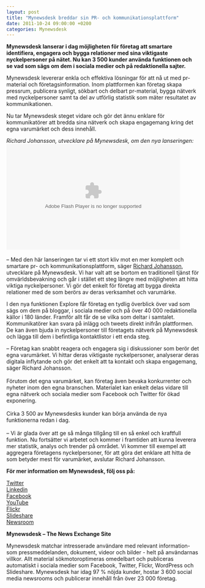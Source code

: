 ```yaml
---
layout: post
title: "Mynewsdesk breddar sin PR- och kommunikationsplattform"
date: 2011-10-24 09:00:00 +0200
categories: Mynewsdesk
---
```

 <div class='clearfix'><p><strong>Mynewsdesk lanserar i dag möjligheten för företag att smartare identifiera, engagera och bygga relationer med sina viktigaste nyckelpersoner på nätet. Nu kan 3&nbsp;500 kunder använda funktionen och se vad som sägs om dem i sociala medier och på redaktionella sajter.</strong></p><p>Mynewsdesk levererar enkla och effektiva lösningar för att nå ut med pr-material och företagsinformation. Inom plattformen kan företag skapa pressrum, publicera synligt, sökbart och delbart pr-material, bygga nätverk med nyckelpersoner samt ta del av utförlig statistik som mäter resultatet av kommunikationen.&nbsp;</p><p>Nu tar Mynewsdesk steget vidare och gör det ännu enklare för kommunikatörer att bredda sina nätverk och skapa engagemang kring det egna varumärket och dess innehåll.</p><p><em>Richard Johansson, utvecklare på Mynewsdesk, om den nya lanseringen:</em><br><object width="454" height="276" classid="clsid:d27cdb6e-ae6d-11cf-96b8-444553540000" codebase="http://download.macromedia.com/pub/shockwave/cabs/flash/swflash.cab#version=6,0,40,0"><param name="wmode" value="transparent"><param name="allowscriptaccess" value="always"><param name="allowfullscreen" value="true"><param name="src" value="http://csp.picsearch.com/players/rutile.swf?config=http%3A//csp.picsearch.com/playlist%3Fauth%3D4esR6S2Xbje3I0ohC9FMeXrrG6ds9uiJQzDo-uYcfp6vrsB7ZCrMAxxMYuooEA-2OjO65nwwH0mQzssT6oF1P_vvrwvL9kYN"><param name="quality" value="high"><embed width="454" height="276" type="application/x-shockwave-flash" src="http://csp.picsearch.com/players/rutile.swf?config=http%3A//csp.picsearch.com/playlist%3Fauth%3D4esR6S2Xbje3I0ohC9FMeXrrG6ds9uiJQzDo-uYcfp6vrsB7ZCrMAxxMYuooEA-2OjO65nwwH0mQzssT6oF1P_vvrwvL9kYN" wmode="transparent" allowscriptaccess="always" allowfullscreen="true" quality="high"></object><br> <br>– Med den här lanseringen tar vi ett stort kliv mot en mer komplett och smartare pr- och kommunikationsplattform, säger <a href="/se/pressroom/newsdesk/contact_person/view/richard-johansson-utveckling-ruby-on-rails-234">Richard Johansson</a>, utvecklare på Mynewsdesk. Vi har valt att se bortom en traditionell tjänst för omvärldsbevakning och går i stället ett steg längre med möjligheten att hitta viktiga nyckelpersoner. Vi gör det enkelt för företag att bygga direkta relationer med de som berörs av deras verksamhet och varumärke.<br></p><p>I den nya funktionen Explore får företag en tydlig överblick över vad som sägs om dem på bloggar, i sociala medier och på över 40&nbsp;000 redaktionella källor i 180 länder. Framför allt får de se vilka som deltar i samtalet. Kommunikatörer kan svara på inlägg och tweets direkt inifrån plattformen. De kan även bjuda in nyckelpersoner till företagets nätverk på Mynewsdesk och lägga till dem i befintliga kontaktlistor i ett enda steg.</p><p>– Företag kan snabbt reagera och engagera sig i diskussioner som berör det egna varumärket. Vi hittar deras viktigaste nyckelpersoner, analyserar deras digitala inflytande och gör det enkelt att ta kontakt och skapa engagemang, säger Richard Johansson.<br> <br>Förutom det egna varumärket, kan företag även bevaka konkurrenter och nyheter inom den egna branschen. Materialet kan enkelt delas vidare till egna nätverk och sociala medier som Facebook och Twitter för ökad exponering. <br><br>Cirka 3&nbsp;500 av Mynewsdesks kunder kan börja använda de nya funktionerna redan i dag. <br> <br>– Vi är glada över att ge så många tillgång till en så enkel och kraftfull funktion. Nu fortsätter vi arbetet och kommer i framtiden att kunna leverera mer statistik, analys och trender på området. Vi kommer till exempel att aggregera företagens nyckelpersoner, för att göra det enklare att hitta de som betyder mest för varumärket, avslutar Richard Johansson.</p>
</div>
<div class='boilerplate'><p><strong>För mer information om Mynewsdesk, följ oss på:</strong></p><p><a href="http://twitter.com/#!/mynewsdesk_se">Twitter</a><br /><a href="http://www.linkedin.com/company/mynewsdesk">Linkedin</a><br /><a href="http://www.facebook.com/MyNewsdesk">Facebook</a><br /><a href="http://www.youtube.com/user/mynewsdesk">YouTube</a><br /><a href="http://www.flickr.com/photos/mynewsdesk">Flickr</a><br /><a href="http://www.slideshare.net/MyNewsdesk">Slideshare</a><br /><a href="/se/pressroom/newsdesk">Newsroom</a></p><p><strong>Mynewsdesk – The News Exchange Site</strong></p><p>Mynewsdesk matchar intresserade användare med relevant information- som pressmeddelanden, dokument, videor och bilder - helt på användarnas villkor. Allt material sökmotoroptimeras omedelbart och publiceras automatiskt i sociala medier som Facebook, Twitter, Flickr, WordPress och Slideshare. Mynewsdesk har idag 97 % nöjda kunder, hostar 3 600 social media newsrooms och publicerar innehåll från över 23 000 företag.</p></div>
